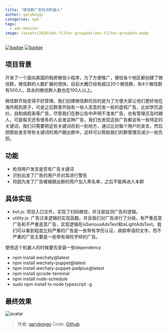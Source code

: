 ```yaml
---
title: "微信群广告检测机器人"
author: garyboygo
categories: npm
tags:
  - ads-monitor
image: /assets/2020/ads-filter-groupbot/ads-filter-groupbot.webp
---
```


[![badge](https://img.shields.io/badge/Powered%20By-Wechaty-green.svg#align=left&display=inline&height=20&margin=%5Bobject%20Object%5D&originHeight=20&originWidth=132&status=done&style=none&width=132)](https://github.com/wechaty/wechaty)
[![badge](https://img.shields.io/badge/Wechaty-%E5%BC%80%E6%BA%90%E6%BF%80%E5%8A%B1%E8%AE%A1%E5%88%92-green.svg#align=left&display=inline&height=20&margin=%5Bobject%20Object%5D&originHeight=20&originWidth=134&status=done&style=none&width=134)](https://github.com/juzibot/Welcome/wiki/Everything-about-Wechaty)

## 项目背景

开发了一个面向美国的租房微信小程序，为了方便推广，便给各个地区都创建了微信群，微信群的人数扩展的很快，目前大概已经有超过20个微信群，有4个微信群有500人，其余的微信群人数也在100人以上。

微信群开始变得不好管理，我们创建微信群的目的是为了方便大家让他们更好地在海外租到房子，可是之后群里开始有一些人恶意的发一些的虚假广告，比如学历造价，自制病假条等广告，尽管我们在群公告中声明不准发广告，也有管理员及时踢人，可是每天还有很多的人会发这种广告，我们也发现这些广告都会有一些特定的关键词，我们只需要把这些关键词存到一到地方，通过比对每个用户的发言，然后把那些发言带有关键词的用户踢出群中，这样可以帮助我们的群管理员减少一些负担。

## 功能

- 检测用户发言是否有广告关键词
- 识别出发了广告的用户并对其进行警告
- 将因为发了广告被被踢出群的用户加入黑名单，之后不能再进入本群

## 具体实现

- bot.js: 项目入口文件，实现了扫码微信，并注册监测广告的逻辑。
- utility.js: 广告过来逻辑的实现函数。并且我们对广告进行了分级，有严重恶意广告和不严重恶意广告，实现逻辑在isSeriousAdsText和isLightAdsText。我们可以看到程度比较严重的广告是一些带有学历认证，病假申请的文字。而不严重的广告主要是一些带有保险字样的广告。

使用这个机器人的时候要先安装一些dependency

- npm install wechaty@latest
- npm install wechaty-puppet@latest
- npm install wechaty-puppet-padplus@latest
- npm install qrcode-terminal
- npm install node-schedule
- sudo npm install ts-node typescript -g

## 最终效果

![avatar](/assets/2020/ads-filter-groupbot/ads-filter-groupbot.webp)

> 作者: [garyboygo](https://github.com/garyboygo/)
> Code: [Github](https://github.com/garyboygo/WeChatGroupBot)
